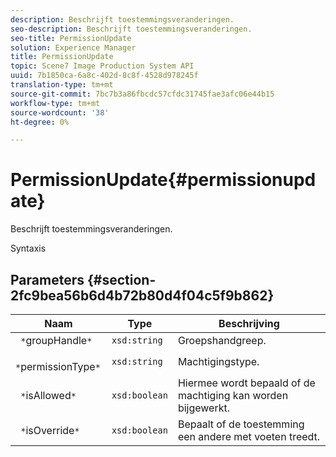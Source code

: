 ```yaml
---
description: Beschrijft toestemmingsveranderingen.
seo-description: Beschrijft toestemmingsveranderingen.
seo-title: PermissionUpdate
solution: Experience Manager
title: PermissionUpdate
topic: Scene7 Image Production System API
uuid: 7b1850ca-6a8c-402d-8c8f-4528d978245f
translation-type: tm+mt
source-git-commit: 7bc7b3a86fbcdc57cfdc31745fae3afc06e44b15
workflow-type: tm+mt
source-wordcount: '38'
ht-degree: 0%

---
```



# PermissionUpdate{#permissionupdate}

Beschrijft toestemmingsveranderingen.

Syntaxis

## Parameters {#section-2fc9bea56b6d4b72b80d4f04c5f9b862}

| Naam | Type | Beschrijving |
|---|---|---|
| ` *`groupHandle`*` | `xsd:string` | Groepshandgreep. |
| ` *`permissionType`*` | `xsd:string` | Machtigingstype. |
| ` *`isAllowed`*` | `xsd:boolean` | Hiermee wordt bepaald of de machtiging kan worden bijgewerkt. |
| ` *`isOverride`*` | `xsd:boolean` | Bepaalt of de toestemming een andere met voeten treedt. |

